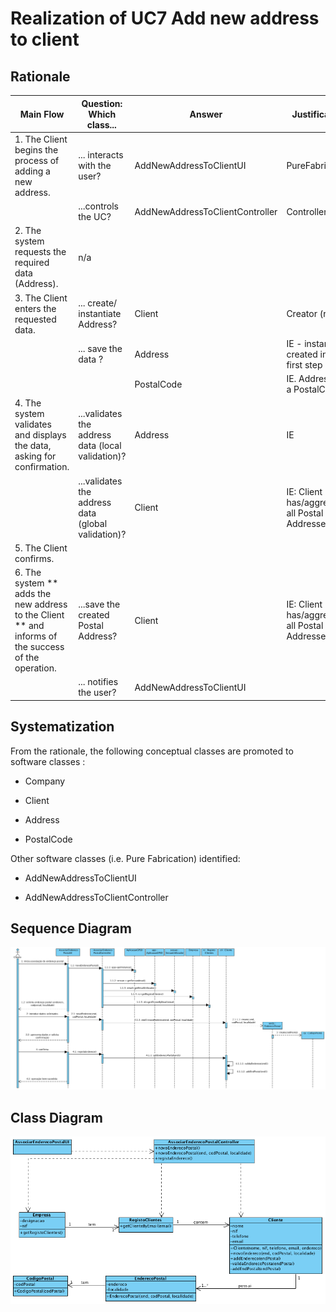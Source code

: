 Realization of UC7 Add new address to client
==========================================

Rationale
--------

| Main Flow                                                                     | Question: Which class...                             | Answer                         | Justification                                                                                            |
|-------------------------------------------------------------------------------|----------------------------------------------------|----------------------------------|---------------------------------------------------------------------------------------------------------|
| 1. The Client begins the process of adding a new address.                     | ... interacts with the user?                       | AddNewAddressToClientUI          | PureFabrication |
|                                                                               | ...controls the UC?                                  | AddNewAddressToClientController  | Controller                                                                                              |
| 2. The system requests the required data (Address).                           | n/a                                                |                                  |                                                                                                         |
| 3. The Client enters the requested data.                                      | ... create/ instantiate Address?            | Client                           | Creator (rule 4)                                                                                       |
|                                                                               | ... save the data               ?                  | Address                    | IE - instance created in the first step                                                                       |
|||PostalCode|IE. Address has a PostalCode|
| 4. The system validates and displays the data, asking for confirmation.       | ...validates the address data (local validation)?  | Address                    | IE  |
|                                                                               | ...validates the address data (global validation)? | Client                           | IE: Client has/aggregates all Postal Addresses.                                                           |
| 5. The Client confirms.                                                       |                                                    |                                  |                                                                                                         |
| 6. The system ** adds the new address to the Client ** and informs of the success of the operation. | ...save the created Postal Address?                       | Client                   | IE: Client has/aggregates all Postal Addresses.                                      |
|                                                                               | ... notifies the user?                             | AddNewAddressToClientUI         |                                                                                                         |



Systematization
--------------

From the rationale, the following conceptual classes are promoted to software classes : 

- Company

- Client

- Address

- PostalCode

Other software classes (i.e. Pure Fabrication) identified:

-   AddNewAddressToClientUI

-   AddNewAddressToClientController

Sequence Diagram
---------------------

![SD_UC7_IT2.png](SD_UC7_IT2.png)

Class Diagram
-------------------

![CD_UC7_IT2.png](CD_UC7_IT2.png)
